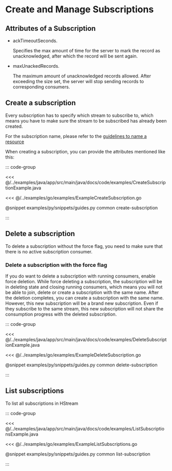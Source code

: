 # Create and Manage Subscriptions

## Attributes of a Subscription

- ackTimeoutSeconds.

  Specifies the max amount of time for the server to mark the record as
  unacknowledged, after which the record will be sent again.

- maxUnackedRecords.

  The maximum amount of unacknowledged records allowed. After exceeding the size
  set, the server will stop sending records to corresponding consumers.

## Create a subscription

Every subscription has to specify which stream to subscribe to, which means you
have to make sure the stream to be subscribed has already been created.

For the subscription name, please refer to the [guidelines to name a resource](../write/stream.md/#guidelines-to-name-a-resource)

When creating a subscription, you can provide the attributes mentioned like
this:

::: code-group

<<< @/../examples/java/app/src/main/java/docs/code/examples/CreateSubscriptionExample.java

<<< @/../examples/go/examples/ExampleCreateSubscription.go

@snippet examples/py/snippets/guides.py common create-subscription

:::

## Delete a subscription

To delete a subscription without the force flag, you need to make sure that
there is no active subscription consumer.

### Delete a subscription with the force flag

If you do want to delete a subscription with running consumers, enable force
deletion. While force deleting a subscription, the subscription will be in
deleting state and closing running consumers, which means you will not be able
to join, delete or create a subscription with the same name. After the deletion
completes, you can create a subscription with the same name. However, this new
subscription will be a brand new subscription. Even if they subscribe to the
same stream, this new subscription will not share the consumption progress with
the deleted subscription.

::: code-group

<<< @/../examples/java/app/src/main/java/docs/code/examples/DeleteSubscriptionExample.java

<<< @/../examples/go/examples/ExampleDeleteSubscription.go

@snippet examples/py/snippets/guides.py common delete-subscription

:::

## List subscriptions

To list all subscriptions in HStream

::: code-group

<<< @/../examples/java/app/src/main/java/docs/code/examples/ListSubscriptionsExample.java

<<< @/../examples/go/examples/ExampleListSubscriptions.go

@snippet examples/py/snippets/guides.py common list-subscription

:::
